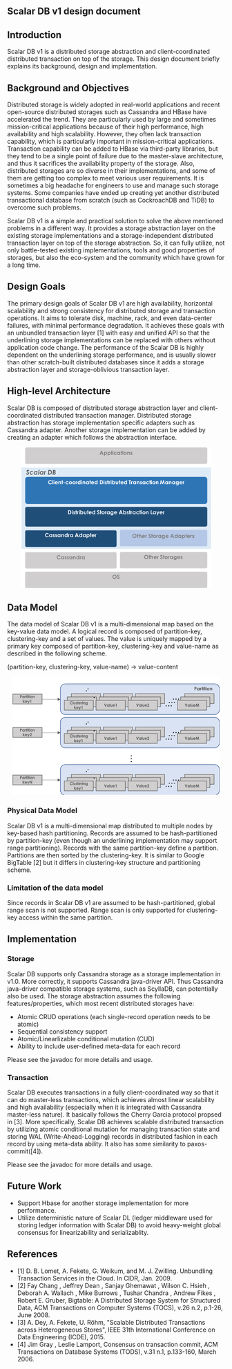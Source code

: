 ## Scalar DB v1 design document

## Introduction

Scalar DB v1 is a distributed storage abstraction and client-coordinated distributed transaction on top of the storage. This design document briefly explains its background, design and implementation.

## Background and Objectives

Distributed storage is widely adopted in real-world applications and recent open-source distributed storages such as Cassandra and HBase have accelerated the trend. They are particularly used by large and sometimes mission-critical applications because of their high performance, high availability and high scalability. However, they often lack transaction capability, which is particularly important in mission-critical applications. Transaction capability can be added to HBase via third-party libraries, but they tend to be a single point of failure due to the master-slave architecture, and thus it sacrifices the availability property of the storage. Also, distributed storages are so diverse in their implementations, and some of them are getting too complex to meet various user requirements. It is sometimes a big headache for engineers to use and manage such storage systems. Some companies have ended up creating yet another distributed transactional database from scratch (such as CockroachDB and TiDB) to overcome such problems.

Scalar DB v1 is a simple and practical solution to solve the above mentioned problems in a different way. It provides a storage abstraction layer on the existing storage implementations and a storage-independent distributed transaction layer on top of the storage abstraction. So, it can fully utilize, not only battle-tested existing implementations, tools and good properties of storages, but also the eco-system and the community which have grown for a long time.

## Design Goals

The primary design goals of Scalar DB v1 are high availability, horizontal scalability and strong consistency for distributed storage and transaction operations. It aims to tolerate disk, machine, rack, and even data-center failures, with minimal performance degradation. It achieves these goals with an unbundled transaction layer [1] with easy and unified API so that the underlining storage implementations can be replaced with others without application code change. The performance of the Scalar DB is highly dependent on the underlining storage performance, and is usually slower than other scratch-built distributed databases since it adds a storage abstraction layer and storage-oblivious transaction layer.

## High-level Architecture

Scalar DB is composed of distributed storage abstraction layer and client-coordinated distributed transaction manager.
Distributed storage abstraction has storage implementation specific adapters such as Cassandra adapter.
Another storage implementation can be added by creating an adapter which follows the abstraction interface.

<p align="center">
<img src="./images/software_stack.png" width="440" />
</p>

## Data Model

The data model of Scalar DB v1 is a multi-dimensional map based on the key-value data model. A logical record is composed of partition-key, clustering-key and a set of values. The value is uniquely mapped by a primary key composed of partition-key, clustering-key and value-name as described in the following scheme.

(partition-key, clustering-key, value-name) -> value-content


<p align="center">
<img src="./images/data_model.png" width="480" />
</p>

### Physical Data Model

Scalar DB v1 is a multi-dimensional map distributed to multiple nodes by key-based hash partitioning.
Records are assumed to be hash-partitioned by partition-key (even though an underlining implementation may support range partitioning).
Records with the same partition-key define a partition. Partitions are then sorted by the clustering-key.
It is similar to Google BigTable [2] but it differs in clustering-key structure and partitioning scheme.

### Limitation of the data model

Since records in Scalar DB v1 are assumed to be hash-partitioned, global range scan is not supported.
Range scan is only supported for clustering-key access within the same partition.

## Implementation

### Storage

Scalar DB supports only Cassandra storage as a storage implementation in v1.0. More correctly, it supports Cassandra java-driver API. Thus Cassandra java-driver compatible storage systems, such as ScyllaDB, can potentially also be used. The storage abstraction assumes the following features/properties, which most recent distributed storages have:
- Atomic CRUD operations (each single-record operation needs to be atomic)
- Sequential consistency support
- Atomic/Linearlizable conditional mutation (CUD)
- Ability to include user-defined meta-data for each record

Please see the javadoc for more details and usage.

### Transaction

Scalar DB executes transactions in a fully client-coordinated way so that it can do master-less transactions, which achieves almost linear scalability and high availability (especially when it is integrated with Cassandra master-less nature).
It basically follows the Cherry Garcia protocol propsed in [3]. More specifically, Scalar DB achieves scalable distributed transaction by utilizing atomic conditional mutation for managing transaction state and storing WAL (Write-Ahead-Logging) records in distributed fashion in each record by using meta-data ability.
It also has some similarity to paxos-commit([4]).

Please see the javadoc for more details and usage.

## Future Work

* Support Hbase for another storage implementation for more performance.
* Utilize deterministic nature of Scalar DL (ledger middleware used for storing ledger information with Scalar DB) to avoid heavy-weight global consensus for linearizability and serializablity.

## References

- [1] D. B. Lomet, A. Fekete, G. Weikum, and M. J. Zwilling.  Unbundling Transaction Services in the Cloud. In CIDR, Jan. 2009.
- [2] Fay Chang , Jeffrey Dean , Sanjay Ghemawat , Wilson C. Hsieh , Deborah A. Wallach , Mike Burrows , Tushar Chandra , Andrew Fikes , Robert E. Gruber, Bigtable: A Distributed Storage System for Structured Data, ACM Transactions on Computer Systems (TOCS), v.26 n.2, p.1-26, June 2008.
- [3] A. Dey, A. Fekete, U. Röhm, "Scalable Distributed Transactions across Heterogeneous Stores", IEEE 31th International Conference on Data Engineering (ICDE), 2015.
- [4] Jim Gray , Leslie Lamport, Consensus on transaction commit, ACM Transactions on Database Systems (TODS), v.31 n.1, p.133-160, March 2006.
